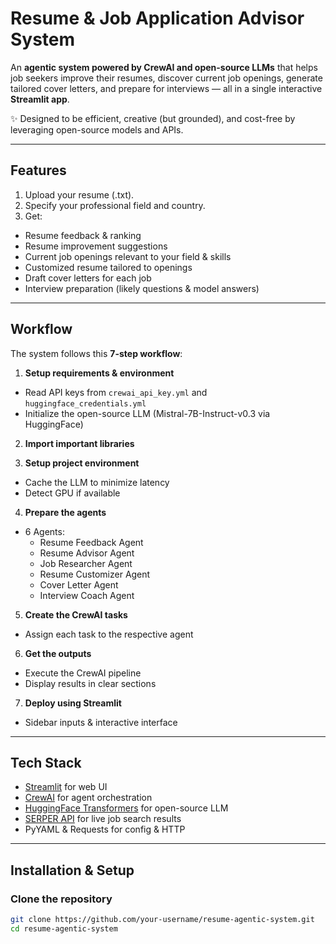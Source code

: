 # **Resume & Job Application Advisor System**


An **agentic system powered by CrewAI and open-source LLMs** that helps job seekers improve their resumes, discover current job openings, generate tailored cover letters, and prepare for interviews — all in a single interactive **Streamlit app**.  

✨ Designed to be efficient, creative (but grounded), and cost-free by leveraging open-source models and APIs.

---

## Features

1. Upload your resume (.txt).  
2. Specify your professional field and country.  
3. Get:
- Resume feedback & ranking
- Resume improvement suggestions
- Current job openings relevant to your field & skills
- Customized resume tailored to openings
- Draft cover letters for each job
- Interview preparation (likely questions & model answers)

---

## Workflow

The system follows this **7-step workflow**:

1. **Setup requirements & environment**
- Read API keys from `crewai_api_key.yml` and `huggingface_credentials.yml`
- Initialize the open-source LLM (Mistral-7B-Instruct-v0.3 via HuggingFace)

2. **Import important libraries**

3. **Setup project environment**
- Cache the LLM to minimize latency
- Detect GPU if available

4. **Prepare the agents**
- 6 Agents:
  - Resume Feedback Agent
  - Resume Advisor Agent
  - Job Researcher Agent
  - Resume Customizer Agent
  - Cover Letter Agent
  - Interview Coach Agent

5. **Create the CrewAI tasks**
- Assign each task to the respective agent

6. **Get the outputs**
- Execute the CrewAI pipeline
- Display results in clear sections

7. **Deploy using Streamlit**
- Sidebar inputs & interactive interface

---

## Tech Stack

- [Streamlit](https://streamlit.io/) for web UI
- [CrewAI](https://crewai.com/) for agent orchestration
- [HuggingFace Transformers](https://huggingface.co/docs/transformers) for open-source LLM
- [SERPER API](https://serper.dev/) for live job search results
- PyYAML & Requests for config & HTTP

---

## Installation & Setup

### Clone the repository
```bash
git clone https://github.com/your-username/resume-agentic-system.git
cd resume-agentic-system
